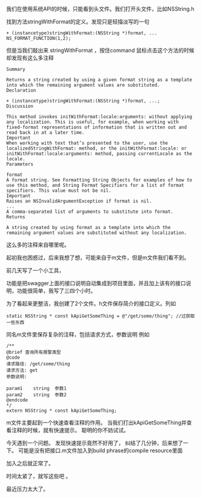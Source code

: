 我们在使用系统API的时候，只能看到头文件。我们打开头文件，比如NSString.h

找到方法stringWithFormat的定义。发现只是轻描淡写的一句

```
+ (instancetype)stringWithFormat:(NSString *)format, ... NS_FORMAT_FUNCTION(1,2);
```
但是当我们敲出来 stringWithFormat ，按住command 鼠标点击这个方法的时候却发现有这么多注释

```
Summary

Returns a string created by using a given format string as a template into which the remaining argument values are substituted.
Declaration

+ (instancetype)stringWithFormat:(NSString *)format, ...;
Discussion

This method invokes initWithFormat:locale:arguments: without applying any localization. This is useful, for example, when working with fixed-format representations of information that is written out and read back in at a later time.
Important
When working with text that’s presented to the user, use the localizedStringWithFormat: method, or the initWithFormat:locale: or initWithFormat:locale:arguments: method, passing currentLocale as the locale.
Parameters

format	
A format string. See Formatting String Objects for examples of how to use this method, and String Format Specifiers for a list of format specifiers. This value must not be nil.
Important
Raises an NSInvalidArgumentException if format is nil.
...	
A comma-separated list of arguments to substitute into format.
Returns

A string created by using format as a template into which the remaining argument values are substituted without any localization.
```

这么多的注释来自哪里呢。

起初我也困惑过，后来我想了想，可能来自于m文件，但是m文件我们看不到。

前几天写了一个小工具，

功能是把swagger上面的接口说明自动集成到项目里面，并且加上该有的接口说明，功能很简单，我写了三四个小时。

为了看起来更整洁，我创建了2个文件。h文件保存简介的接口定义。列如

```
static NSString * const kApiGetSomeThing = @"/get/some/thing"; //过获取一些东西
```
同名m文件里保存复杂的注释，包括请求方式，参数说明 例如

```
/** 
@brief 查询所有报警类型
@code
请求路径: /get/some/thing
请求方法: get
参数说明:

param1    string  参数1
param2    string  参数2
@endcode
*/ 
extern NSString * const kApiGetSomeThing;

```

m文件主要起到一个快速查看注释的作用。
当我们打出kApiGetSomeThing并查看注释的时候，就有快速提示。
聪明的你不妨试试。

今天遇到一个问题。
发现快速提示竟然不好用了，
纠结了几分钟，后来想了一下。
可能是没有把接口.m文件加入到build phrase的compile resource里面

加入之后就正常了。

时间太紧了，就写这些吧 。

最近压力太大了。





